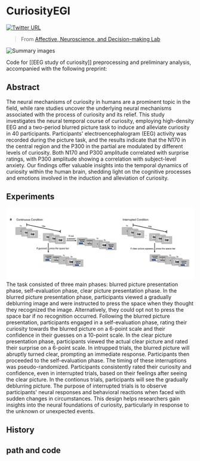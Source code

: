# CuriosityEGI
[![Twitter URL](https://img.shields.io/twitter/url?label=%40ANDlab3&style=social&url=https%3A%2F%2Ftwitter.com%2FANDlab3)
](https://twitter.com/ANDlab3)

> From [Affective, Neuroscience, and Decision-making Lab](https://andlab-um.com)

![Summary images](summary_curiosity-v2.png)

Code for [[EEG study of curiosity]] preprocessing and preliminary analysis, accompanied with the following preprint:


## Abstract
The neural mechanisms of curiosity in humans are a prominent topic in the field, while rare studies uncover the underlying neural mechanisms associated with the process of curiosity and its relief. This study investigates the neural temporal course of curiosity, employing high-density EEG and a two-period blurred picture task to induce and alleviate curiosity in 40 participants. Participants' electroencephalogram (EEG) activity was recorded during the picture task, and the results indicate that the N170 in the central region and the P300 in the partial are modulated by different levels of curiosity. Both N170 and P300 amplitude correlated with surprise ratings, with P300 amplitude showing a correlation with subject-level anxiety. Our findings offer valuable insights into the temporal dynamics of curiosity within the human brain, shedding light on the cognitive processes and emotions involved in the induction and alleviation of curiosity.

## Experiments
![Experiment_tasks_images](experiment_task.png) The task consisted of three main phases: blurred picture presentation phase, self-evaluation phase, clear picture presentation phase. In the blurred picture presentation phase, participants viewed a gradually deblurring image and were instructed to press the space when they thought they recognized the image. Alternatively, they could opt not to press the space bar if no recognition occurred.
Following the blurred picture presentation, participants engaged in a self-evaluation phase, rating their curiosity towards the blurred picture on a 6-point scale and their confidence in their guesses on a 10-point scale. In the clear picture presentation phase, participants viewed the actual clear picture and rated their surprise on a 6-point scale.
In intrupped trials, the blurred picture will abruptly turned clear, prompting an immediate response. Participants then proceeded to the self-evaluation phase. The timing of these interruptions was pseudo-randomized. Participants consistently rated their curiosity and confidence, even in interrupted trials, based on their feelings after seeing the clear picture. In the contionus trials, participants will see the gradually deblurring picture. The purpose of interrupted trials is to observe participants' neural responses and behavioral reactions when faced with sudden changes in circumstances. This design helps researchers gain insights into the neural foundations of curiosity, particularly in response to the unknown or unexpected events. 

## History 

## path and code
